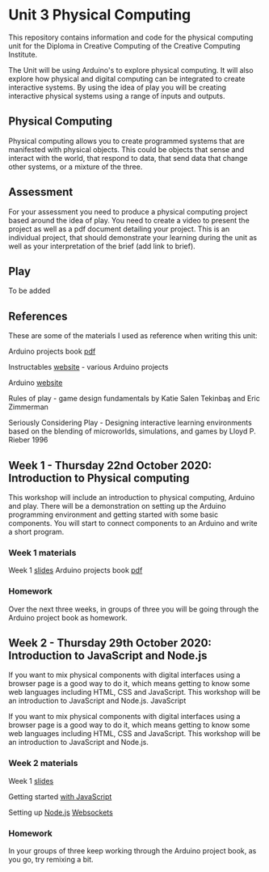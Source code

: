 # Unit 3 Physical Computing
This repository contains information and code for the physical computing unit for the Diploma in Creative Computing of the Creative Computing Institute.

The Unit will be using Arduino's to explore physical computing. It will also explore how physical and digital computing can be integrated to create interactive systems. By using the idea of play you will be creating interactive physical systems using a range of inputs and outputs. 

## Physical Computing
 Physical computing allows you to create programmed systems that are manifested with physical objects. This could be objects that sense and interact with the world, that respond to data, that send data that change other systems, or a mixture of the three.

## Assessment
For your assessment you need to produce a physical computing project based around the idea of play. You need to create a video to present the project as well as a pdf document detailing your project. This is an individual project, that should demonstrate your learning during the unit as well as your interpretation of the brief (add link to brief).

## Play
To be added

## References
These are some of the materials I used as reference when writing this unit:

Arduino projects book [pdf](https://bastiaanvanhengel.files.wordpress.com/2016/06/arduino_projects_book.pdf)

Instructables [website](https://www.instructables.com/) - various Arduino projects

Arduino [website](https://www.arduino.cc/)

Rules of play - game design fundamentals by Katie Salen Tekinbaş and Eric Zimmerman 

Seriously Considering Play - Designing interactive learning environments based on the blending of microworlds, simulations, and games by Lloyd P. Rieber 1996

## Week 1 - Thursday 22nd October 2020: Introduction to Physical computing
This workshop will include an introduction to physical computing, Arduino and play. There will be a demonstration on setting up the Arduino programming environment and getting started with some basic components. You will start to connect components to an Arduino and write a short program.

### Week 1 materials
Week 1 [slides](https://developdata.github.io/unit3_week_01)
Arduino projects book [pdf](https://bastiaanvanhengel.files.wordpress.com/2016/06/arduino_projects_book.pdf)

### Homework
Over the next three weeks, in groups of three you will be going through the Arduino project book as homework. 

## Week 2 - Thursday 29th October 2020: Introduction to JavaScript and Node.js
If you want to mix physical components with digital interfaces using a browser page is a good way to do it, which means getting to know some web languages including HTML, CSS and JavaScript. This workshop will be an introduction to JavaScript and Node.js. JavaScript

If you want to mix physical components with digital interfaces using a browser page is a good way to do it, which means getting to know some web languages including HTML, CSS and JavaScript. This workshop will be an introduction to JavaScript and Node.js. 

### Week 2 materials
Week 1 [slides]()

Getting started [with JavaScript]( https://glitch.com/edit/#!/start-javascript)

Setting up [Node.js]( https://glitch.com/edit/#!/start-nodeapp)
[Websockets]( https://glitch.com/edit/#!/start-sockets)

### Homework
In your groups of three keep working through the Arduino project book, as you go, try remixing a bit.


